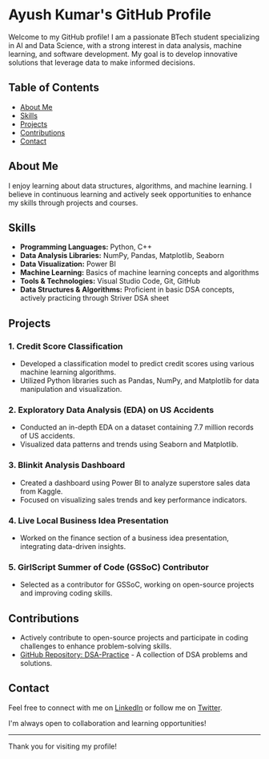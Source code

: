 # Ayush Kumar's GitHub Profile

Welcome to my GitHub profile! I am a passionate BTech student specializing in AI and Data Science, with a strong interest in data analysis, machine learning, and software development. My goal is to develop innovative solutions that leverage data to make informed decisions.

## Table of Contents
- [About Me](#about-me)
- [Skills](#skills)
- [Projects](#projects)
- [Contributions](#contributions)
- [Contact](#contact)

## About Me
I enjoy learning about data structures, algorithms, and machine learning. I believe in continuous learning and actively seek opportunities to enhance my skills through projects and courses.

## Skills
- **Programming Languages:** Python, C++
- **Data Analysis Libraries:** NumPy, Pandas, Matplotlib, Seaborn
- **Data Visualization:** Power BI
- **Machine Learning:** Basics of machine learning concepts and algorithms
- **Tools & Technologies:** Visual Studio Code, Git, GitHub
- **Data Structures & Algorithms:** Proficient in basic DSA concepts, actively practicing through Striver DSA sheet

## Projects

### 1. Credit Score Classification
- Developed a classification model to predict credit scores using various machine learning algorithms.
- Utilized Python libraries such as Pandas, NumPy, and Matplotlib for data manipulation and visualization.

### 2. Exploratory Data Analysis (EDA) on US Accidents
- Conducted an in-depth EDA on a dataset containing 7.7 million records of US accidents.
- Visualized data patterns and trends using Seaborn and Matplotlib.

### 3. Blinkit Analysis Dashboard
- Created a dashboard using Power BI to analyze superstore sales data from Kaggle.
- Focused on visualizing sales trends and key performance indicators.

### 4. Live Local Business Idea Presentation
- Worked on the finance section of a business idea presentation, integrating data-driven insights.

### 5. GirlScript Summer of Code (GSSoC) Contributor
- Selected as a contributor for GSSoC, working on open-source projects and improving coding skills.

## Contributions
- Actively contribute to open-source projects and participate in coding challenges to enhance problem-solving skills.
- [GitHub Repository: DSA-Practice](https://github.com/Ayushsyntax/DSA-Practice) - A collection of DSA problems and solutions.

## Contact
Feel free to connect with me on [LinkedIn](https://www.linkedin.com/in/ayush-kumar-0a7b85303?utm_source=share&utm_campaign=share_via&utm_conten) or follow me on [Twitter](https://x.com/AyushSyntax?t=3aypj_Apzqy1Oykn8qYgog&s=09). 

I'm always open to collaboration and learning opportunities!

---

Thank you for visiting my profile!
